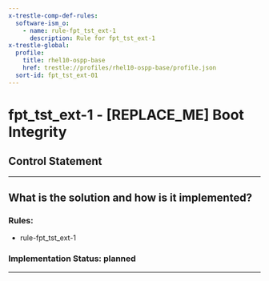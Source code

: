 ```yaml
---
x-trestle-comp-def-rules:
  software-ism_o:
    - name: rule-fpt_tst_ext-1
      description: Rule for fpt_tst_ext-1
x-trestle-global:
  profile:
    title: rhel10-ospp-base
    href: trestle://profiles/rhel10-ospp-base/profile.json
  sort-id: fpt_tst_ext-01
---
```


# fpt_tst_ext-1 - \[REPLACE_ME\] Boot Integrity

## Control Statement

______________________________________________________________________

## What is the solution and how is it implemented?

<!-- For implementation status enter one of: implemented, partial, planned, alternative, not-applicable -->

<!-- Note that the list of rules under ### Rules: is read-only and changes will not be captured after assembly to JSON -->

<!-- Add control implementation description here for control: fpt_tst_ext-1 -->

### Rules:

  - rule-fpt_tst_ext-1

### Implementation Status: planned

______________________________________________________________________
